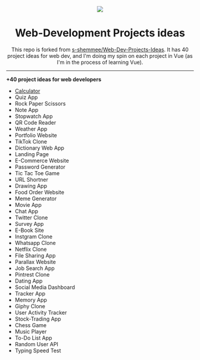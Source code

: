 <div align="center">
<img src="https://media.giphy.com/media/scZPhLqaVOM1qG4lT9/giphy.gif"/>
<h1>Web-Development Projects ideas</h1>
<p>This repo is forked from <a href="https://github.com/s-shemmee/Web-Dev-Projects-Ideas">s-shemmee/Web-Dev-Projects-Ideas</a>. It has 40 project ideas for web dev, and I'm doing my spin on each project in Vue (as I'm in the process of learning Vue).</p>
</div>

---

**+40 project ideas for web developers**

- [Calculator](https://github.com/peanutbutterjlly/Web-Dev-Projects-Idea/tree/main/Calculator)
- Quiz App
- Rock Paper Scissors
- Note App
- Stopwatch App
- QR Code Reader
- Weather App
- Portfolio Website
- TikTok Clone
- Dictionary Web App
- Landing Page
- E-Commerce Website
- Password Generator
- Tic Tac Toe Game
- URL Shortner
- Drawing App
- Food Order Website
- Meme Generator
- Movie App
- Chat App
- Twitter Clone
- Survey App
- E-Book Site
- Instgram Clone
- Whatsapp Clone
- Netflix Clone
- File Sharing App
- Parallax Website
- Job Search App
- Pintrest Clone
- Dating App
- Social Media Dashboard
- Tracker App
- Memory App
- Giphy Clone
- User Activity Tracker
- Stock-Trading App
- Chess Game
- Music Player
- To-Do List App
- Random User API
- Typing Speed Test

